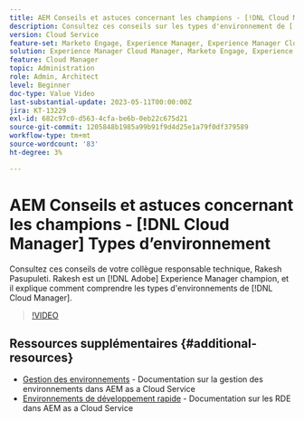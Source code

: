 ```yaml
---
title: AEM Conseils et astuces concernant les champions - [!DNL Cloud Manager] Types d’environnement
description: Consultez ces conseils sur les types d'environnement de [!DNL Cloud Manager] de Rakesh Pasupuleti, champion AEM et expert.
version: Cloud Service
feature-set: Marketo Engage, Experience Manager, Experience Manager Cloud Manager
solution: Experience Manager Cloud Manager, Marketo Engage, Experience Manager Cloud Manager
feature: Cloud Manager
topic: Administration
role: Admin, Architect
level: Beginner
doc-type: Value Video
last-substantial-update: 2023-05-11T00:00:00Z
jira: KT-13229
exl-id: 682c97c0-d563-4cfa-be6b-0eb22c675d21
source-git-commit: 1205848b1985a99b91f9d4d25e1a79f0df379589
workflow-type: tm+mt
source-wordcount: '83'
ht-degree: 3%

---
```


# AEM Conseils et astuces concernant les champions - [!DNL Cloud Manager] Types d’environnement

Consultez ces conseils de votre collègue responsable technique, Rakesh Pasupuleti. Rakesh est un [!DNL Adobe] Experience Manager champion, et il explique comment comprendre les types d&#39;environnements de [!DNL Cloud Manager].

>[!VIDEO](https://video.tv.adobe.com/v/3419297?quality=12&learn=on)

## Ressources supplémentaires {#additional-resources}

* [Gestion des environnements](https://experienceleague.adobe.com/docs/experience-manager-cloud-service/content/implementing/using-cloud-manager/manage-environments.html) - Documentation sur la gestion des environnements dans AEM as a Cloud Service
* [Environnements de développement rapide](https://experienceleague.adobe.com/docs/experience-manager-cloud-service/content/implementing/developing/rapid-development-environments.html?lang=fr) - Documentation sur les RDE dans AEM as a Cloud Service
